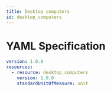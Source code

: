 ```yaml
---
title: Desktop computers
id: desktop_computers
---
```




# YAML Specification

```yaml
version: 1.0.0
resources: 
  - resource: desktop_computers
    version: 1.0.0
    standardUnitOfMeasure: unit
```



